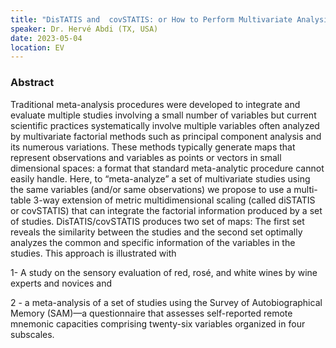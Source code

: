 ```yaml
---
title: "DisTATIS and  covSTATIS: or How to Perform Multivariate Analysis on Sets of Distance and Covariance Tables"
speaker: Dr. Hervé Abdi (TX, USA)
date: 2023-05-04
location: EV
---
```


### Abstract

Traditional meta-analysis procedures were developed to integrate and evaluate multiple studies involving a small number of variables but current scientific practices systematically involve multiple variables often analyzed by multivariate factorial methods such as principal component analysis and its numerous variations. These methods typically generate maps that represent observations and variables as points or vectors in small dimensional spaces: a format that standard meta-analytic procedure cannot easily handle. Here, to “meta-analyze” a set of multivariate studies using the same variables (and/or same observations) we propose to use a multi-table 3-way extension of metric multidimensional scaling (called diSTATIS or covSTATIS) that can integrate the factorial information produced by a set of studies. DisTATIS/covSTATIS produces two set of maps: The first set reveals the similarity between the studies and the second set optimally analyzes the common and specific information of the variables in the studies. This approach is illustrated with 

1- A study on the sensory evaluation of red, rosé, and white wines by wine experts and novices and 

2 - a meta-analysis of a set of studies using the Survey of Autobiographical Memory (SAM)—a questionnaire that assesses self-reported remote mnemonic capacities comprising twenty-six variables organized in four subscales. 
